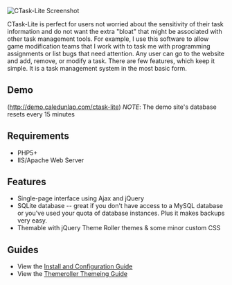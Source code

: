 ![CTask-Lite Screenshot](http://img223.imageshack.us/img223/9069/ctasklitev1screenshot.png)

CTask-Lite is perfect for users not worried about the sensitivity of their task information and do not want the extra "bloat" that might be associated with other task management tools. For example, I use this software to allow game modification teams that I work with to task me with programming assignments or list bugs that need attention. Any user can go to the website and add, remove, or modify a task. There are few features, which keep it simple. It is a task management system in the most basic form.

## Demo
(http://demo.caledunlap.com/ctask-lite)
*NOTE*: The demo site's database resets every 15 minutes

## Requirements
* PHP5+
* IIS/Apache Web Server

## Features
* Single-page interface using Ajax and jQuery
* SQLite database -- great if you don't have access to a MySQL database or you've used your quota of database instances. Plus it makes backups very easy.
* Themable with jQuery Theme Roller themes & some minor custom CSS

## Guides
* View the [Install and Configuration Guide](https://github.com/cdunlap/ctask-lite/wiki/Install-and-Configuration-Guide)
* View the [Themeroller Themeing Guide](https://github.com/cdunlap/ctask-lite/wiki/Theming-Guide)
